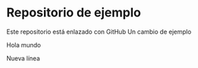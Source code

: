 # Repositorio de ejemplo 

Este repositorio está enlazado con GitHub
Un cambio de ejemplo

Hola mundo

Nueva línea

